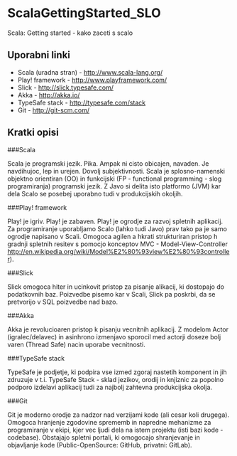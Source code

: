 ScalaGettingStarted_SLO
=======================

Scala: Getting started - kako zaceti s scalo


Uporabni linki
--------------

 * Scala (uradna stran) - http://www.scala-lang.org/
 * Play! framework - http://www.playframework.com/
 * Slick - http://slick.typesafe.com/
 * Akka - http://akka.io/
 * TypeSafe stack - http://typesafe.com/stack
 * Git - http://git-scm.com/

Kratki opisi
-------------

###Scala
  
Scala je programski jezik. Pika. Ampak ni cisto obicajen, navaden. Je navdihujoc, lep in urejen. Dovolj subjektivnosti. Scala je splosno-namenski objektno orientiran (OO) in funkcijski (FP - functional programming - slog programiranja) programski jezik. Z Javo si delita isto platformo (JVM) kar dela Scalo se posebej uporabno tudi v produkcijskih okoljih.


###Play! framework

Play! je igriv. Play! je zabaven. Play! je ogrodje za razvoj spletnih aplikacij. Za programiranje uporabljamo Scalo (lahko tudi Javo) prav tako pa je samo ogrodje napisano v Scali. Omogoca agilen a hkrati strukturiran pristop h gradnji spletnih resitev s pomocjo konceptov MVC - Model-View-Controller http://en.wikipedia.org/wiki/Model%E2%80%93view%E2%80%93controller).


###Slick

Slick omogoca hiter in ucinkovit pristop za pisanje alikacij, ki dostopajo do podatkovnih baz. Poizvedbe pisemo kar v Scali, Slick pa poskrbi, da se pretvorijo v SQL poizvedbe nad bazo.


###Akka

Akka je revolucioaren pristop k pisanju vecnitnih aplikacij. Z modelom Actor (igralec/delavec) in asinhrono izmenjavo sporocil med actorji doseze bolj varen (Thread Safe) nacin uporabe vecnitnosti.


###TypeSafe stack

TypeSafe je podjetje, ki podpira vse izmed zgoraj nastetih komponent in jih zdruzuje v t.i. TypeSafe Stack - sklad jezikov, orodij in knjiznic za popolno podporo izdelavi aplikacij tudi za najbolj zahtevna produkcijska okolja.


###Git

Git je moderno orodje za nadzor nad verzijami kode (ali cesar koli drugega). Omogoca hranjenje zgodovine sprememb in napredne mehanizme za programiranje v ekipi, kjer vec ljudi dela na istem projektu (isti bazi kode - codebase). Obstajajo spletni portali, ki omogocajo shranjevanje in objavljanje kode (Public-OpenSource: GitHub, privatni: GitLab).

